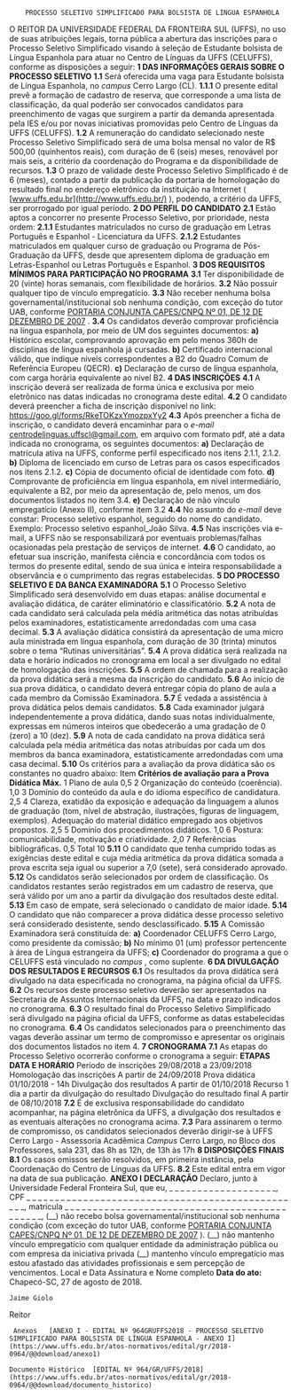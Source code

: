         PROCESSO SELETIVO SIMPLIFICADO PARA BOLSISTA DE LÍNGUA ESPANHOLA  

 O REITOR DA UNIVERSIDADE FEDERAL DA FRONTEIRA SUL (UFFS), no uso de suas atribuições legais, torna pública a abertura das inscrições para o Processo Seletivo Simplificado visando à seleção de Estudante bolsista de Língua Espanhola para atuar no Centro de Línguas da UFFS (CELUFFS), conforme as disposições a seguir:  **1 DAS INFORMAÇÕES GERAIS SOBRE O PROCESSO SELETIVO**  **1.1** Será oferecida uma vaga para Estudante bolsista de Língua Espanhola, no *campus* Cerro Largo (CL). **1.1.1** O presente edital prevê a formação de cadastro de reserva, que corresponde a uma lista de classificação, da qual poderão ser convocados candidatos para preenchimento de vagas que surgirem a partir da demanda apresentada pela IES e/ou por novas iniciativas promovidas pelo Centro de Línguas da UFFS (CELUFFS). **1.2** A remuneração do candidato selecionado neste Processo Seletivo Simplificado será de uma bolsa mensal no valor de R$ 500,00 (quinhentos reais), com duração de 6 (seis) meses, renovável por mais seis, a critério da coordenação do Programa e da disponibilidade de recursos. **1.3** O prazo de validade deste Processo Seletivo Simplificado é de 6 (meses), contado a partir da publicação da portaria de homologação do resultado final no endereço eletrônico da instituição na Internet ( [www.uffs.edu.br](http://www.uffs.edu.br/)  ), podendo, a critério da UFFS, ser prorrogado por igual período.  **2 DO PERFIL DO CANDIDATO**  **2.1** Estão aptos a concorrer no presente Processo Seletivo, por prioridade, nesta ordem: **2.1.1** Estudantes matriculados no curso de graduação em Letras Português e Espanhol - Licenciatura da UFFS. **2.1.2** Estudantes matriculados em qualquer curso de graduação ou Programa de Pós-Graduação da UFFS, desde que apresentem diploma de graduação em Letras-Espanhol ou Letras Português e Espanhol.  **3 DOS REQUISITOS MÍNIMOS PARA PARTICIPAÇÃO NO PROGRAMA**  **3.1** Ter disponibilidade de 20 (vinte) horas semanais, com flexibilidade de horários. **3.2** Não possuir qualquer tipo de vínculo empregatício. **3.3** Não receber nenhuma bolsa governamental/institucional sob nenhuma condição, com exceção do tutor UAB, conforme [PORTARIA CONJUNTA CAPES/CNPQ Nº 01, DE 12 DE DEZEMBRO DE 2007](http://www.cnpq.br/web/guest/view/-/journal_content/56_INSTANCE_0oED/10157/24106)  . **3.4** Os candidatos deverão comprovar proficiência na língua espanhola, por meio de UM dos seguintes documentos: **a)** Histórico escolar, comprovando aprovação em pelo menos 360h de disciplinas de língua espanhola já cursadas. **b)** Certificado internacional válido, que indique níveis correspondentes a B2 do Quadro Comum de Referência Europeu (QECR). **c)** Declaração de curso de língua espanhola, com carga horária equivalente ao nível B2.  **4 DAS INSCRIÇÕES**  **4.1** A inscrição deverá ser realizada de forma única e exclusiva por meio eletrônico nas datas indicadas no cronograma deste edital. **4.2** O candidato deverá preencher a ficha de inscrição disponível no link: https://goo.gl/forms/RkeTOKzxYmozpxYy2 **4.3** Após preencher a ficha de inscrição, o candidato deverá encaminhar para o *e-mail* centrodelinguas.uffscl@gmail.com, em arquivo com formato pdf, até a data indicada no cronograma, os seguintes documentos: **a)** Declaração de matrícula ativa na UFFS, conforme perfil especificado nos itens 2.1.1, 2.1.2. **b)** Diploma de licenciado em curso de Letras para os casos especificados nos itens 2.1.2. **c)** Cópia de documento oficial de identidade com foto. **d)** Comprovante de proficiência em língua espanhola, em nível intermediário, equivalente a B2, por meio da apresentação de, pelo menos, um dos documentos listados no item 3.4. **e)** Declaração de não vínculo empregatício (Anexo II), conforme item 3.2 **4.4** No assunto do *e-mail* deve constar: Processo seletivo espanhol, seguido do nome do candidato. Exemplo: Processo seletivo espanhol\_João Silva. **4.5** Nas inscrições via e-mail, a UFFS não se responsabilizará por eventuais problemas/falhas ocasionadas pela prestação de serviços de internet. **4.6** O candidato, ao efetuar sua inscrição, manifesta ciência e concordância com todos os termos do presente edital, sendo de sua única e inteira responsabilidade a observância e o cumprimento das regras estabelecidas.  **5 DO PROCESSO SELETIVO E DA BANCA EXAMINADORA**  **5.1** O Processo Seletivo Simplificado será desenvolvido em duas etapas: análise documental e avaliação didática, de caráter eliminatório e classificatório. **5.2** A nota de cada candidato será calculada pela média aritmética das notas atribuídas pelos examinadores, estatisticamente arredondadas com uma casa decimal. **5.3** A avaliação didática consistirá da apresentação de uma micro aula ministrada em língua espanhola, com duração de 30 (trinta) minutos sobre o tema “Rutinas universitárias”. **5.4** A prova didática será realizada na data e horário indicados no cronograma em local a ser divulgado no edital de homologação das inscrições. **5.5** A ordem de chamada para a realização da prova didática será a mesma da inscrição do candidato. **5.6** Ao início de sua prova didática, o candidato deverá entregar cópia do plano de aula a cada membro da Comissão Examinadora. **5.7** É vedada a assistência à prova didática pelos demais candidatos. **5.8** Cada examinador julgará independentemente a prova didática, dando suas notas individualmente, expressas em números inteiros que obedecerão a uma gradação de 0 (zero) a 10 (dez). **5.9** A nota de cada candidato na prova didática será calculada pela média aritmética das notas atribuídas por cada um dos membros da banca examinadora, estatisticamente arredondadas com uma casa decimal. **5.10** Os critérios para a avaliação da prova didática são os constantes no quadro abaixo:      Item   **Critérios de avaliação para a Prova Didática**    **Máx.**      1   Plano de aula   0,5     2   Organização do conteúdo (coerência).   1,0     3   Domínio do conteúdo da aula e do idioma específico de candidatura.   2,5     4   Clareza, exatidão da exposição e adequação da linguagem a alunos de graduação (tom, nível de abstração, ilustrações, figuras de linguagem, exemplos). Adequação do material didático empregado aos objetivos propostos.   2,5     5   Domínio dos procedimentos didáticos.   1,0     6   Postura: comunicabilidade, motivação e criatividade.   2,0     7   Referências bibliográficas.   0,5         Total   10     **5.11** O candidato que tenha cumprido todas as exigências deste edital e cuja média aritmética da prova didática somada a prova escrita seja igual ou superior a 7,0 (sete), será considerado aprovado. **5.12** Os candidatos serão selecionados por ordem de classificação. Os candidatos restantes serão registrados em um cadastro de reserva, que será válido por um ano a partir da divulgação dos resultados deste edital. **5.13** Em caso de empate, será selecionado o candidato de maior idade. **5.14** O candidato que não comparecer a prova didática desse processo seletivo será considerado desistente, sendo desclassificado. **5.15** A Comissão Examinadora será constituída de: **a)** Coordenador CELUFFS Cerro Largo, como presidente da comissão; **b)** No mínimo 01 (um) professor pertencente à área de Língua estrangeira da UFFS; **c)** Coordenador do programa a que o CELUFFS está vinculado no *campus* , como suplente.  **6 DA DIVULGAÇÃO DOS RESULTADOS E RECURSOS**  **6.1** Os resultados da prova didática será divulgado na data especificada no cronograma, na página oficial da UFFS. **6.2** Os recursos deste processo seletivo deverão ser apresentados na Secretaria de Assuntos Internacionais da UFFS, na data e prazo indicados no cronograma. **6.3** O resultado final do Processo Seletivo Simplificado será divulgado na página oficial da UFFS, conforme as datas estabelecidas no cronograma. **6.4** Os candidatos selecionados para o preenchimento das vagas deverão assinar um termo de compromisso e apresentar os originais dos documentos listados no item 4.  **7 CRONOGRAMA**  **7.1** As etapas do Processo Seletivo ocorrerão conforme o cronograma a seguir:     **ETAPAS**    **DATA E HORÁRIO**      Período de inscrições   29/08/2018 a 23/09/2018     Homologação das inscrições   A partir de 24/09/2018     Prova didática   01/10/2018 - 14h     Divulgação dos resultados   A partir de 01/10/2018     Recurso   1 dia a partir da divulgação do resultado     Divulgação do resultado final   A partir de 08/10/2018     **7.2** É de exclusiva responsabilidade do candidato acompanhar, na página eletrônica da UFFS, a divulgação dos resultados e as eventuais alterações no cronograma acima. **7.3** Para assinarem o termo de compromisso, os candidatos selecionados deverão dirigir-se à UFFS Cerro Largo - Assessoria Acadêmica *Campus* Cerro Largo, no Bloco dos Professores, sala 231, das 8h as 12h, de 13h às 17h  **8 DISPOSIÇÕES FINAIS**  **8.1** Os casos omissos serão resolvidos, em primeira instância, pela Coordenação do Centro de Línguas da UFFS. **8.2** Este edital entra em vigor na data de sua publicação.   **ANEXO I**   **DECLARAÇÃO**   Declaro, junto à Universidade Federal Fronteira Sul, que eu, \_ \_ \_ \_ \_ \_ \_ \_ \_ \_ \_ \_ \_ \_ \_ \_ \_ \_ \_, CPF \_ \_ \_ \_ \_ \_ \_ \_ \_ \_ \_ \_ \_ \_ \_ \_ \_ \_ \_ \_ \_ \_ \_ \_ \_ \_ \_ \_ \_ \_ \_ \_ \_ \_ \_ \_ \_ \_ \_ \_ \_ \_ \_ \_ \_ \_ \_ \_ \_, matrícula \_ \_ \_ \_ \_ \_ \_ \_ \_ \_ \_ \_ \_ \_ \_ \_ \_ \_ \_ \_ \_ \_ \_ \_ \_ \_ \_ \_ \_ \_ \_ \_ \_ \_ \_ \_ \_ \_ \_ \_ \_ \_ \_ \_ \_, (\_\_) não recebo bolsa governamental/institucional sob nenhuma condição (com exceção do tutor UAB, conforme [PORTARIA CONJUNTA CAPES/CNPQ Nº 01, DE 12 DE DEZEMBRO DE 2007](http://www.cnpq.br/web/guest/view/-/journal_content/56_INSTANCE_0oED/10157/24106)  ). (\_\_) não mantenho vínculo empregatício com qualquer entidade da administração pública ou com empresa da iniciativa privada (\_\_) mantenho vínculo empregatício mas estou afastado das atividades profissionais e sem percepção de vencimentos.   Local e Data   Assinatura e Nome completo    **Data do ato:** Chapecó-SC, 27 de agosto de 2018.   
 

    Jaime Giolo   
 Reitor 

     Anexos   [ANEXO I - EDITAL Nº 964GRUFFS2018 - PROCESSO SELETIVO SIMPLIFICADO PARA BOLSISTA DE LÍNGUA ESPANHOLA - ANEXO I](https://www.uffs.edu.br/atos-normativos/edital/gr/2018-0964/@@download/anexo1)  

    Documento Histórico  [EDITAL Nº 964/GR/UFFS/2018](https://www.uffs.edu.br/atos-normativos/edital/gr/2018-0964/@@download/documento_historico)     
      